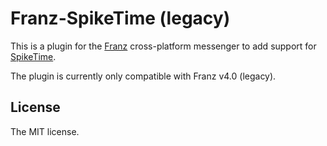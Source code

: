 # Franz-SpikeTime (legacy)

This is a plugin for the [Franz](https://meetfranz.com/) cross-platform messenger to add support for [SpikeTime](https://www.spiketime.net).

The plugin is currently only compatible with Franz v4.0 (legacy).

## License

The MIT license.

